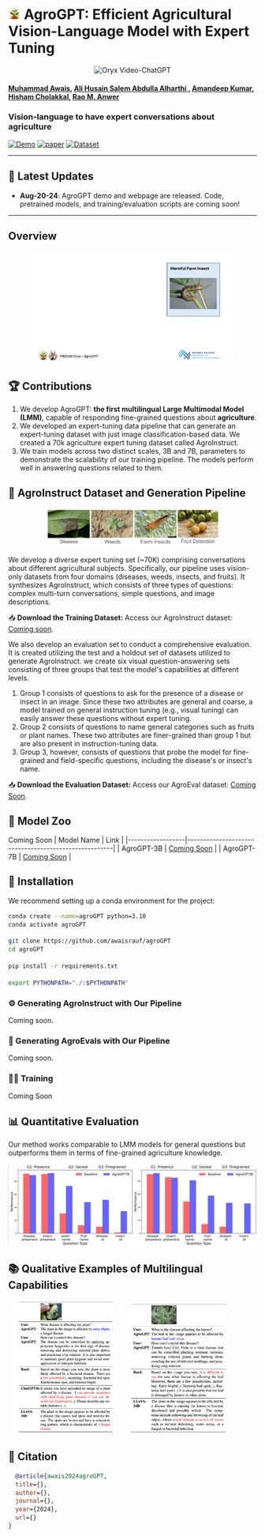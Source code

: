 # <img style="width: 5%;" src="imgs/icon.png" alt="AgroGPT Demo"> AgroGPT: Efficient Agricultural Vision-Language Model with Expert Tuning

<p align="center">
    <img src="https://i.imgur.com/waxVImv.png" alt="Oryx Video-ChatGPT">
</p>

#### [Muhammad Awais](awaisrauf.github.io), [Ali Husain Salem Abdulla Alharthi ](), [Amandeep Kumar](https://virobo-15.github.io/), [Hisham Cholakkal](https://scholar.google.ae/citations?user=bZ3YBRcAAAAJ&hl=fr), [Rao M. Anwer](https://scholar.google.fi/citations?user=_KlvMVoAAAAJ&hl=en)


### Vision-language to have expert conversations about agriculture

[![Demo](https://img.shields.io/badge/Online-Demo-red)]()
[![paper](https://img.shields.io/badge/arXiv-Paper-<COLOR>.svg)]()
[![Dataset](https://img.shields.io/badge/Dataset-Access-87CEEB)]()

---

## 📢 Latest Updates

- **Aug-20-24**: AgroGPT demo and webpage are released. Code, pretrained models, and training/evaluation scripts are coming soon!

---

## Overview

<div align="center">
    <p style="width: 80%;">
    <img src="imgs/main_demo.gif" alt="AgroGPT Demo">
    </p>
</div>

## 🏆 Contributions

1. We develop AgroGPT: **the first multilingual Large Multimodal Model (LMM)**, capable of responding fine-grained questions about **agriculture**.
2. We developed an expert-tuning data pipeline that can generate an expert-tuning dataset with just image classification-based data. We created a 70k agriculture expert tuning dataset called AgroInstruct.
3. We train models across two distinct scales, 3B and 7B, parameters to demonstrate the scalability of our training pipeline. The models perform well in answering questions related to them.

## 📂 AgroInstruct Dataset and Generation Pipeline
<div align='center'>
    <p style="width: 70%;">
    <img src="imgs/domains.png" alt="AgroGPT Demo">
    </p>
</div>

We develop a diverse expert tuning set (~70K) comprising conversations about different agricultural subjects. Specifically, our pipeline uses vision-only datasets from four domains (diseases, weeds, insects, and fruits). It synthesizes AgroInstruct, which consists of three types of questions: complex multi-turn conversations, simple questions, and image descriptions.

📥 **Download the Training Dataset:** Access our AgroInstruct dataset: [Coming soon]().

We also develop an evaluation set to conduct a comprehensive evaluation. It is created utilizing the test and a holdout set of datasets utilized to generate AgroInstruct. we create six visual question-answering sets consisting of three groups that test the model's capabilities at different levels.

1. Group 1 consists of questions to ask for the presence of a disease or insect in an image. Since these two attributes are general and coarse, a model trained on general instruction tuning (e.g., visual tuning) can easily answer these questions without expert tuning.
2. Group 2 consists of questions to name general categories such as fruits or plant names. These two attributes are finer-grained than group 1 but are also present in instruction-tuning data.
3. Group 3, however, consists of questions that probe the model for fine-grained and field-specific questions, including the disease's or insect's name.

📥 **Download the Evaluation Dataset:** Access our AgroEval dataset: [Coming Soon]().


## 🧠 Model Zoo

Coming Soon
| Model Name       | Link                                     |
|------------------|------------------------------------------------------|
| AgroGPT-3B  | [Coming Soon]() |
| AgroGPT-7B          | [Coming Soon]()   |


## 🔧 Installation

We recommend setting up a conda environment for the project:

```bash
conda create --name=agroGPT python=3.10
conda activate agroGPT

git clone https://github.com/awaisrauf/agroGPT
cd agroGPT

pip install -r requirements.txt

export PYTHONPATH="./:$PYTHONPATH"
```

### ⚙️ Generating AgroInstruct with Our Pipeline

Coming soon.

### 📐 Generating AgroEvals with Our Pipeline

Coming soon.

### 🏋‍♂ Training

Coming Soon


## 📊 Quantitative Evaluation

Our method works comparable to LMM models for general questions but outperforms them in terms of fine-grained agriculture knowledge.

<p align="center">
  <img src="imgs/main_comparison.png" alt="AgroGPT Results">
</p>


## 📚 Qualitative Examples of Multilingual Capabilities


<div aling="center">
    <div>
        <img style="width: 40%; margin: 0 2.5%;" src="imgs/demo1.png" alt="Image 1">
        <img style="width: 40%; margin: 0 2.5%;" src="imgs/demo2.png" alt="Image 2">
        </div>
</div>

## 📜 Citation

```bibtex
  @article{awais2024agroGPT,
  title={},
  author={},
  journal={},
  year={2024},
  url={}
}
```